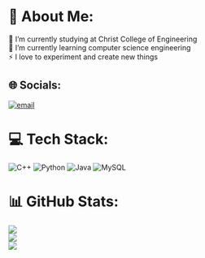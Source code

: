 # 💫 About Me:
🔭 I’m currently studying at Christ College of Engineering<br>🌱 I’m currently learning computer science engineering<br>⚡ I love to experiment and create new things


## 🌐 Socials:
[![email](https://img.shields.io/badge/Email-D14836?logo=gmail&logoColor=white)](mailto:aneena.josan@gmail.com) 

# 💻 Tech Stack:
![C++](https://img.shields.io/badge/c++-%2300599C.svg?style=plastic&logo=c%2B%2B&logoColor=white) ![Python](https://img.shields.io/badge/python-3670A0?style=plastic&logo=python&logoColor=ffdd54) ![Java](https://img.shields.io/badge/java-%23ED8B00.svg?style=plastic&logo=openjdk&logoColor=white) ![MySQL](https://img.shields.io/badge/mysql-4479A1.svg?style=plastic&logo=mysql&logoColor=white)
# 📊 GitHub Stats:
![](https://github-readme-stats.vercel.app/api?username=aneenajosan&theme=dark&hide_border=false&include_all_commits=false&count_private=false)<br/>
![](https://nirzak-streak-stats.vercel.app/?user=aneenajosan&theme=dark&hide_border=false)<br/>
![](https://github-readme-stats.vercel.app/api/top-langs/?username=aneenajosan&theme=dark&hide_border=false&include_all_commits=false&count_private=false&layout=compact)

<!-- Proudly created with GPRM ( https://gprm.itsvg.in ) -->
